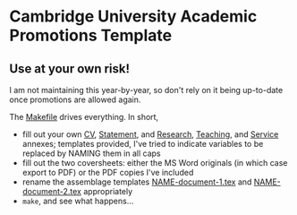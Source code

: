 # Cambridge University Academic Promotions Template

## Use at your own risk!

I am not maintaining this year-by-year, so don't rely on it being up-to-date once promotions are allowed again.

The [Makefile](Makefile) drives everything. In short,

* fill out your own [CV](cv.tex), [Statement](statement.tex), and [Research](annex-a.tex), [Teaching](annex-b.tex), and [Service](annex-c.tex) annexes; templates provided, I've tried to indicate variables to be replaced by NAMING them in all caps
* fill out the two coversheets: either the MS Word originals (in which case export to PDF) or the PDF copies I've included
* rename the assemblage templates [NAME-document-1.tex](NAME-document-1.tex) and [NAME-document-2.tex](NAME-document-2.tex) appropriately
* `make`, and see what happens...
